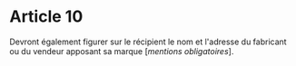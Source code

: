 # Article 10

Devront également figurer sur le récipient le nom et l'adresse du fabricant ou du vendeur apposant sa marque [*mentions obligatoires*].
